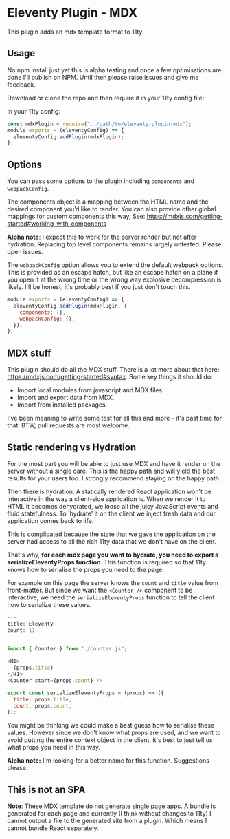 # Eleventy Plugin - MDX

This plugin adds an mdx template format to 11ty.

## Usage

No npm install just yet this is alpha testing and once a few optimisations are done I'll publish on NPM. Until then please raise issues and give me feedback.

Download or clone the repo and then require it in your 11ty config file:

In your 11ty config:

```js
const mdxPlugin = require("../path/to/eleventy-plugin-mdx");
module.exports = (eleventyConfig) => {
  eleventyConfig.addPlugin(mdxPlugin);
};
```

## Options

You can pass some options to the plugin including `components` and `webpackConfig`.

The components object is a mapping between the HTML name and the desired component you’d like to render. You can also provide other global mappings for custom components this way, See: https://mdxjs.com/getting-started#working-with-components

**Alpha note**: I expect this to work for the server render but not after hydration. Replacing top level components remains largely untested. Please open issues.

The `webpackConfig` option allows you to extend the default webpack options. This is provided as an escape hatch, but like an escape hatch on a plane if you open it at the wrong time or the wrong way explosive decompression is likely. I'll be honest, it's probably best if you just don't touch this.

```js
module.exports = (eleventyConfig) => {
  eleventyConfig.addPlugin(mdxPlugin, {
    components: {},
    webpackConfig: {},
  });
};
```

## MDX stuff

This plugin should do all the MDX stuff. There is a lot more about that here: https://mdxjs.com/getting-started#syntax. Some key things it should do:

- Import local modules from javascript and MDX files.
- Import and export data from MDX.
- Import from installed packages.

I've been meaning to write some test for all this and more - it's past time for that. BTW, pull requests are most welcome.

## Static rendering vs Hydration

For the most part you will be able to just use MDX and have it render on the server without a single care. This is the happy path and will yield the best results for your users too. I strongly recommend staying on the happy path.

Then there is hydration. A statically rendered React application won't be interactive in the way a client-side application is. When we render it to HTML it becomes dehydrated, we loose all the juicy JavaScript events and fluid statefulness. To 'hydrate' it on the client we inject fresh data and our application comes back to life.

This is complicated because the state that we gave the application on the server had access to all the rich 11ty data that we don't have on the client.

That's why, **for each mdx page you want to hydrate, you need to export a serializeEleventyProps function**. This function is required so that 11ty knows how to serialise the props you need to the page.

For example on this page the server knows the `count` and `title` value from front-matter. But since we want the `<Counter />` component to be interactive, we need the `serializeEleventyProps` function to tell the client how to serialize these values.

```js
---
title: Eleventy
count: 11
---

import { Counter } from "./counter.js";

<H1>
  {props.title}
</H1>
<Counter start={props.count} />

export const serializeEleventyProps = (props) => ({
  title: props.title,
  count: props.count,
});
```

You might be thinking we could make a best guess how to serialise these values. However since we don't know what props are used, and we want to avoid putting the entire context object in the client, it's best to just tell us what props you need in this way.

**Alpha note:** I'm looking for a better name for this function. Suggestions please.

## This is not an SPA

**Note**: These MDX template do not generate single page apps. A bundle is generated for each page and currently (I think without changes to 11ty) I cannot output a file to the generated site from a plugin. Which means I cannot bundle React separately.
